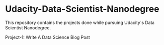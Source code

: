 # Udacity-Data-Scientist-Nanodegree
This repository contains the projects done while pursuing Udacity's Data Scientist Nanodegree.

Project-1: Write A Data Science Blog Post
